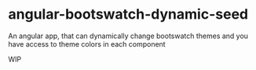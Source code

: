 # angular-bootswatch-dynamic-seed
An angular app, that can dynamically change bootswatch themes and you have access to theme colors in each component


WIP
